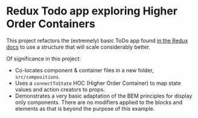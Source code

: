 # Redux Todo app exploring Higher Order Containers

This project refactors the (extremely) basic ToDo app found [in the Redux docs](http://redux.js.org/docs/basics/ExampleTodoList.html) to use a structure that will scale considerably better.

Of significance in this project:
  - Co-locates component & container files in a new folder, `src/compositions`.
  - Uses a `connectToState` HOC (Higher Order Container) to map state values and action creators to props.
  - Demonstrates a very basic adaptation of the BEM principles for display only components. There are no modifiers applied to the blocks and elements as that is beyond the purpose of this example.
